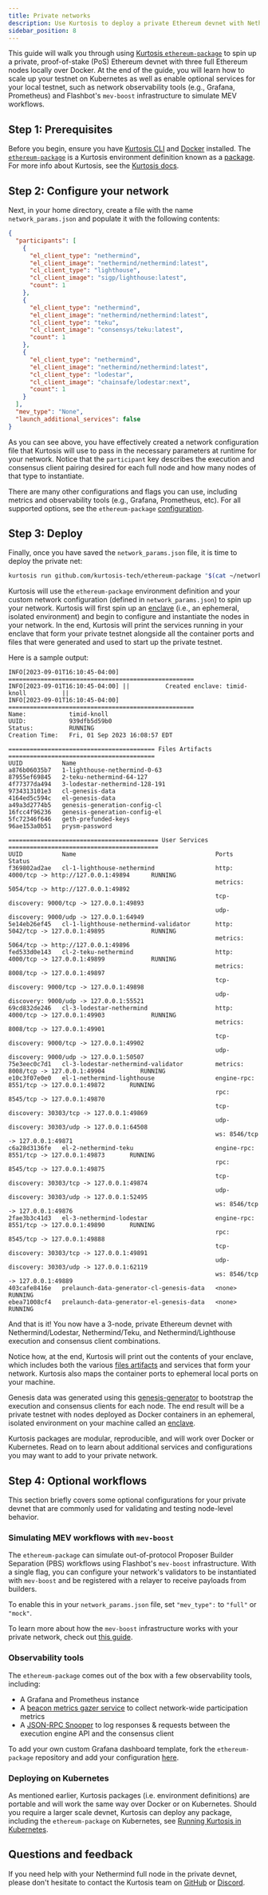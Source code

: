 ```yaml
---
title: Private networks
description: Use Kurtosis to deploy a private Ethereum devnet with Nethermind and any consensus client at any scale you need, wherever you need it.
sidebar_position: 8
---
```


This guide will walk you through using [Kurtosis `ethereum-package`](https://github.com/kurtosis-tech/ethereum-package) to spin up a private, proof-of-stake (PoS) Ethereum devnet with three full Ethereum nodes locally over Docker. At the end of the guide, you will learn how to scale up your testnet on Kubernetes as well as enable optional services for your local testnet, such as network observability tools (e.g., Grafana, Prometheus) and Flashbot's `mev-boost` infrastructure to simulate MEV workflows.

## Step 1: Prerequisites

Before you begin, ensure you have [Kurtosis CLI](https://docs.kurtosis.com/install) and [Docker](https://docs.docker.com/get-docker) installed. The [`ethereum-package`](https://github.com/kurtosis-tech/ethereum-package) is a Kurtosis environment definition known as a [package](https://docs.kurtosis.com/concepts-reference/packages). For more info about Kurtosis, see the [Kurtosis docs](https://docs.kurtosis.com).

## Step 2: Configure your network

Next, in your home directory, create a file with the name `network_params.json` and populate it with the following contents:

```json title="network_params.json"
{
  "participants": [
    {
      "el_client_type": "nethermind",
      "el_client_image": "nethermind/nethermind:latest",
      "cl_client_type": "lighthouse",
      "cl_client_image": "sigp/lighthouse:latest",
      "count": 1
    },
    {
      "el_client_type": "nethermind",
      "el_client_image": "nethermind/nethermind:latest",
      "cl_client_type": "teku",
      "cl_client_image": "consensys/teku:latest",
      "count": 1
    },
    {
      "el_client_type": "nethermind",
      "el_client_image": "nethermind/nethermind:latest",
      "cl_client_type": "lodestar",
      "cl_client_image": "chainsafe/lodestar:next",
      "count": 1
    }
  ],
  "mev_type": "None",
  "launch_additional_services": false
}
```

As you can see above, you have effectively created a network configuration file that Kurtosis will use to pass in the necessary parameters at runtime for your network. Notice that the `participant` key describes the execution and consensus client pairing desired for each full node and how many nodes of that type to instantiate.

There are many other configurations and flags you can use, including metrics and observability tools (e.g., Grafana, Prometheus, etc). For all supported options, see the `ethereum-package` [configuration](https://github.com/kurtosis-tech/ethereum-package#configuration).

## Step 3: Deploy

Finally, once you have saved the `network_params.json` file, it is time to deploy the private net:

```bash
kurtosis run github.com/kurtosis-tech/ethereum-package "$(cat ~/network_params.json)"
```

Kurtosis will use the `ethereum-package` environment definition and your custom network configuration (defined in `network_params.json`) to spin up your network. Kurtosis will first spin up an [enclave][enclaves] (i.e., an ephemeral, isolated environment) and begin to configure and instantiate the nodes in your network. In the end, Kurtosis will print the services running in your enclave that form your private testnet alongside all the container ports and files that were generated and used to start up the private testnet.

Here is a sample output:

```
INFO[2023-09-01T16:10:45-04:00] ====================================================
INFO[2023-09-01T16:10:45-04:00] ||          Created enclave: timid-knoll          ||
INFO[2023-09-01T16:10:45-04:00] ====================================================
Name:            timid-knoll
UUID:            939dfb5d59b0
Status:          RUNNING
Creation Time:   Fri, 01 Sep 2023 16:08:57 EDT

========================================= Files Artifacts =========================================
UUID           Name
a876b06035b7   1-lighthouse-nethermind-0-63
87955ef69845   2-teku-nethermind-64-127
4f77377da494   3-lodestar-nethermind-128-191
9734313101e3   cl-genesis-data
4164ed5c594c   el-genesis-data
a49a3d2774b5   genesis-generation-config-cl
16fcc4f96236   genesis-generation-config-el
5fc72346f646   geth-prefunded-keys
96ae153a0b51   prysm-password

========================================== User Services ==========================================
UUID           Name                                       Ports                                         Status
f369802ad2ae   cl-1-lighthouse-nethermind                 http: 4000/tcp -> http://127.0.0.1:49894      RUNNING
                                                          metrics: 5054/tcp -> http://127.0.0.1:49892
                                                          tcp-discovery: 9000/tcp -> 127.0.0.1:49893
                                                          udp-discovery: 9000/udp -> 127.0.0.1:64949
5e14eb26ef45   cl-1-lighthouse-nethermind-validator       http: 5042/tcp -> 127.0.0.1:49895             RUNNING
                                                          metrics: 5064/tcp -> http://127.0.0.1:49896
fed533d0e143   cl-2-teku-nethermind                       http: 4000/tcp -> 127.0.0.1:49899             RUNNING
                                                          metrics: 8008/tcp -> 127.0.0.1:49897
                                                          tcp-discovery: 9000/tcp -> 127.0.0.1:49898
                                                          udp-discovery: 9000/udp -> 127.0.0.1:55521
69cd832de246   cl-3-lodestar-nethermind                   http: 4000/tcp -> 127.0.0.1:49903             RUNNING
                                                          metrics: 8008/tcp -> 127.0.0.1:49901
                                                          tcp-discovery: 9000/tcp -> 127.0.0.1:49902
                                                          udp-discovery: 9000/udp -> 127.0.0.1:50507
75e3eec0c7d1   cl-3-lodestar-nethermind-validator         metrics: 8008/tcp -> 127.0.0.1:49904          RUNNING
e10c3f07e0e0   el-1-nethermind-lighthouse                 engine-rpc: 8551/tcp -> 127.0.0.1:49872       RUNNING
                                                          rpc: 8545/tcp -> 127.0.0.1:49870
                                                          tcp-discovery: 30303/tcp -> 127.0.0.1:49869
                                                          udp-discovery: 30303/udp -> 127.0.0.1:64508
                                                          ws: 8546/tcp -> 127.0.0.1:49871
c6a28d3136fe   el-2-nethermind-teku                       engine-rpc: 8551/tcp -> 127.0.0.1:49873       RUNNING
                                                          rpc: 8545/tcp -> 127.0.0.1:49875
                                                          tcp-discovery: 30303/tcp -> 127.0.0.1:49874
                                                          udp-discovery: 30303/udp -> 127.0.0.1:52495
                                                          ws: 8546/tcp -> 127.0.0.1:49876
2fae3b3c41d3   el-3-nethermind-lodestar                   engine-rpc: 8551/tcp -> 127.0.0.1:49890       RUNNING
                                                          rpc: 8545/tcp -> 127.0.0.1:49888
                                                          tcp-discovery: 30303/tcp -> 127.0.0.1:49891
                                                          udp-discovery: 30303/udp -> 127.0.0.1:62119
                                                          ws: 8546/tcp -> 127.0.0.1:49889
403cafe8416e   prelaunch-data-generator-cl-genesis-data   <none>                                        RUNNING
ebea71008cf4   prelaunch-data-generator-el-genesis-data   <none>                                        RUNNING
```

And that is it! You now have a 3-node, private Ethereum devnet with Nethermind/Lodestar, Nethermind/Teku, and Nethermind/Lighthouse execution and consensus client combinations.

Notice how, at the end, Kurtosis will print out the contents of your enclave, which includes both the various [files artifacts](https://docs.kurtosis.com/concepts-reference/files-artifacts) and services that form your network. Kurtosis also maps the container ports to ephemeral local ports on your machine.

Genesis data was generated using this [genesis-generator](https://github.com/ethpandaops/ethereum-genesis-generator) to bootstrap the execution and consensus clients for each node. The end result will be a private testnet with nodes deployed as Docker containers in an ephemeral, isolated environment on your machine called an [enclave][enclaves].

Kurtosis packages are modular, reproducible, and will work over Docker or Kubernetes. Read on to learn about additional services and configurations you may want to add to your private network.

## Step 4: Optional workflows

This section briefly covers some optional configurations for your private devnet that are commonly used for validating and testing node-level behavior.

### Simulating MEV workflows with `mev-boost`

The `ethereum-package` can simulate out-of-protocol Proposer Builder Separation (PBS) workflows using Flashbot's `mev-boost` infrastructure. With a single flag, you can configure your network's validators to be instantiated with `mev-boost` and be registered with a relayer to receive payloads from builders.

To enable this in your `network_params.json` file, set `"mev_type":` to `"full"` or `"mock"`.

To learn more about how the `mev-boost` infrastructure works with your private network, check out [this guide](https://docs.kurtosis.com/how-to-full-mev-with-ethereum-package).

### Observability tools

The `ethereum-package` comes out of the box with a few observability tools, including:

- A Grafana and Prometheus instance
- A [beacon metrics gazer service](https://github.com/dapplion/beacon-metrics-gazer) to collect network-wide participation metrics
- A [JSON-RPC Snooper](https://github.com/ethDreamer/json_rpc_snoop) to log responses & requests between the execution engine API and the consensus client

To add your own custom Grafana dashboard template, fork the `ethereum-package` repository and add your configuration [here](https://github.com/kurtosis-tech/ethereum-package/tree/main/static_files/grafana-config/dashboards).

### Deploying on Kubernetes

As mentioned earlier, Kurtosis packages (i.e. environment definitions) are portable and will work the same way over Docker or on Kubernetes. Should you require a larger scale devnet, Kurtosis can deploy any package, including the `ethereum-package` on Kubernetes, see [Running Kurtosis in Kubernetes](https://docs.kurtosis.com/k8s).

## Questions and feedback

If you need help with your Nethermind full node in the private devnet, please don't hesitate to contact the Kurtosis team on [GitHub](https://github.com/kurtosis-tech/ethereum-package) or [Discord](https://discord.gg/jJFG7XBqcY).

[enclaves]: https://docs.kurtosis.com/concepts-reference/enclaves